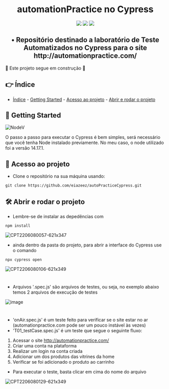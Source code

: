 <h1 align="center"> automationPractice no Cypress </h1>

<p align="center">
<img src="https://img.shields.io/badge/LICENSE-MIT-green"/> 
<img src="https://img.shields.io/badge/CYPRESS-9.7.0-brightgreen"/>
<img src="https://img.shields.io/badge/STATUS-WORKING-yellow"/>
</p>

<h2 align="center"> • Repositório destinado a laboratório de Teste Automatizados no Cypress para o site http://automationpractice.com/ </h2>

:construction: Este projeto segue em construção :construction:

## 👉 Índice 

* [Índice](#-índice) - [Getting Started](#-getting-started) - [Acesso ao projeto](#-acesso-ao-projeto) - [Abrir e rodar o projeto](#️-abrir-e-rodar-o-projeto)


## 🏁 Getting Started

![NodeV](https://img.shields.io/badge/NODE-14.17.1-blue)

O passo a passo para executar o Cypress é bem simples, será necessário que você tenha Node instalado previamente. No meu caso, o node utilizado foi a versão 14.17.1.

## 📁 Acesso ao projeto

* Clone o repositório na sua máquina usando:
```
git clone https://github.com/eiazeez/autoPracticeCypress.git 
```

## 🛠️ Abrir e rodar o projeto

* Lembre-se de instalar as depedências com
```
npm install
```
![CPT2206080057-621x347](https://user-images.githubusercontent.com/92765887/172528698-9dbcfb13-1319-448d-9b3a-b60bb2878b8f.gif)


* ainda dentro da pasta do projeto, para abrir a interface do Cypress use o comando
```
npx cypress open
```
![CPT2206080106-621x349](https://user-images.githubusercontent.com/92765887/172529378-ecf15eec-8443-4a7f-8a84-c3db8304196b.gif)

#
* Arquivos '.spec.js' são arquivos de testes, ou seja, no exemplo abaixo temos 2 arquivos de execução de testes


![image](https://user-images.githubusercontent.com/92765887/172530236-85491f8c-1057-43d3-b769-8e3ca51dd946.png)

#

- 'onAir.spec.js' é um teste feito para verificar se o site estar no ar (automationpractice.com pode ser um pouco instável às vezes)
- 'T01_testCase.spec.js' é um teste que segue o seguinte fluxo:

1. Acessar o site http://automationpractice.com/
2. Criar uma conta na plataforma
3. Realizar um login na conta criada
4. Adicionar um dos produtos das vitrines da home
5. Verificar se foi adicionado o produto ao carrinho  

- Para executar o teste, basta clicar em cima do nome do arquivo

![CPT2206080129-621x349](https://user-images.githubusercontent.com/92765887/172531877-b80bf33a-1769-4df3-9565-be0a795f8f3e.gif)

#





